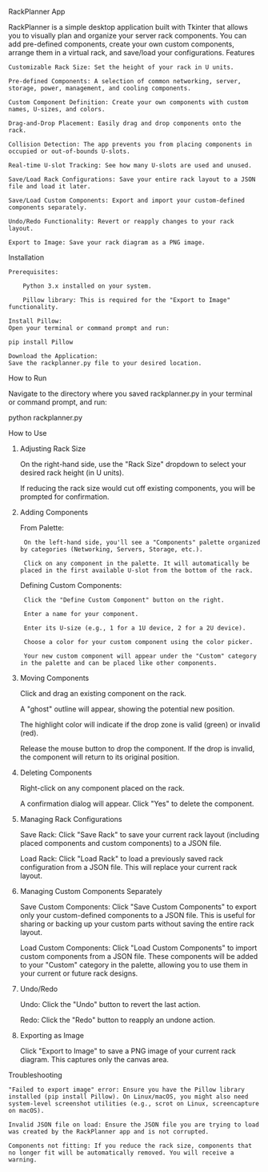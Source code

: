 RackPlanner App

RackPlanner is a simple desktop application built with Tkinter that allows you to visually plan and organize your server rack components. You can add pre-defined components, create your own custom components, arrange them in a virtual rack, and save/load your configurations.
Features

    Customizable Rack Size: Set the height of your rack in U units.

    Pre-defined Components: A selection of common networking, server, storage, power, management, and cooling components.

    Custom Component Definition: Create your own components with custom names, U-sizes, and colors.

    Drag-and-Drop Placement: Easily drag and drop components onto the rack.

    Collision Detection: The app prevents you from placing components in occupied or out-of-bounds U-slots.

    Real-time U-slot Tracking: See how many U-slots are used and unused.

    Save/Load Rack Configurations: Save your entire rack layout to a JSON file and load it later.

    Save/Load Custom Components: Export and import your custom-defined components separately.

    Undo/Redo Functionality: Revert or reapply changes to your rack layout.

    Export to Image: Save your rack diagram as a PNG image.

Installation

    Prerequisites:

        Python 3.x installed on your system.

        Pillow library: This is required for the "Export to Image" functionality.

    Install Pillow:
    Open your terminal or command prompt and run:

    pip install Pillow

    Download the Application:
    Save the rackplanner.py file to your desired location.

How to Run

Navigate to the directory where you saved rackplanner.py in your terminal or command prompt, and run:

python rackplanner.py

How to Use
1. Adjusting Rack Size

    On the right-hand side, use the "Rack Size" dropdown to select your desired rack height (in U units).

    If reducing the rack size would cut off existing components, you will be prompted for confirmation.

2. Adding Components

    From Palette:

        On the left-hand side, you'll see a "Components" palette organized by categories (Networking, Servers, Storage, etc.).

        Click on any component in the palette. It will automatically be placed in the first available U-slot from the bottom of the rack.

    Defining Custom Components:

        Click the "Define Custom Component" button on the right.

        Enter a name for your component.

        Enter its U-size (e.g., 1 for a 1U device, 2 for a 2U device).

        Choose a color for your custom component using the color picker.

        Your new custom component will appear under the "Custom" category in the palette and can be placed like other components.

3. Moving Components

    Click and drag an existing component on the rack.

    A "ghost" outline will appear, showing the potential new position.

    The highlight color will indicate if the drop zone is valid (green) or invalid (red).

    Release the mouse button to drop the component. If the drop is invalid, the component will return to its original position.

4. Deleting Components

    Right-click on any component placed on the rack.

    A confirmation dialog will appear. Click "Yes" to delete the component.

5. Managing Rack Configurations

    Save Rack: Click "Save Rack" to save your current rack layout (including placed components and custom components) to a JSON file.

    Load Rack: Click "Load Rack" to load a previously saved rack configuration from a JSON file. This will replace your current rack layout.

6. Managing Custom Components Separately

    Save Custom Components: Click "Save Custom Components" to export only your custom-defined components to a JSON file. This is useful for sharing or backing up your custom parts without saving the entire rack layout.

    Load Custom Components: Click "Load Custom Components" to import custom components from a JSON file. These components will be added to your "Custom" category in the palette, allowing you to use them in your current or future rack designs.

7. Undo/Redo

    Undo: Click the "Undo" button to revert the last action.

    Redo: Click the "Redo" button to reapply an undone action.

8. Exporting as Image

    Click "Export to Image" to save a PNG image of your current rack diagram. This captures only the canvas area.

Troubleshooting

    "Failed to export image" error: Ensure you have the Pillow library installed (pip install Pillow). On Linux/macOS, you might also need system-level screenshot utilities (e.g., scrot on Linux, screencapture on macOS).

    Invalid JSON file on load: Ensure the JSON file you are trying to load was created by the RackPlanner app and is not corrupted.

    Components not fitting: If you reduce the rack size, components that no longer fit will be automatically removed. You will receive a warning.
